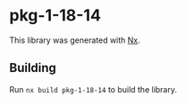 # pkg-1-18-14

This library was generated with [Nx](https://nx.dev).

## Building

Run `nx build pkg-1-18-14` to build the library.
